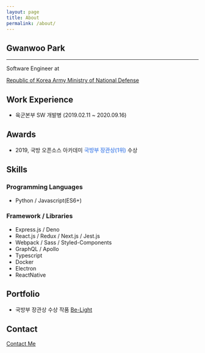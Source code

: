 ```yaml
---
layout: page
title: About
permalink: /about/
---
```


## Gwanwoo Park

---

Software Engineer at

[Republic of Korea Army Ministry of National Defense](https://army.mil.kr/)


## Work Experience

* 육군본부 SW 개발병 (2019.02.11 ~ 2020.09.16)

## Awards

* 2019, 국방 오픈소스 아카데미 <span style="color:cornflowerblue; font-weight: bold;">국방부 장관상(1위)</span> 수상

## Skills

### Programming Languages

* Python / Javascript(ES6+)

### Framework / Libraries
* Express.js / Deno
* React.js / Redux / Next.js / Jest.js
* Webpack / Sass / Styled-Components
* GraphQL / Apollo
* Typescript
* Docker
* Electron
* ReactNative

## Portfolio

* 국방부 장관상 수상 작품 [Be-Light](https://github.com/gwanwoodev/be-light)


## Contact

[Contact Me](https://gwanwoodev.github.io/contact)